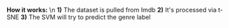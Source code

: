 **How it works:** \n
**1)** The dataset is pulled from Imdb
**2)** It's processed via t-SNE
**3)** The SVM will try to predict the genre label
